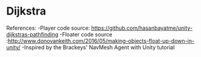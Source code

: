 # Dijkstra

References:
-Player code source: https://github.com/hasanbayatme/unity-dijkstras-pathfinding
-Floater code source :http://www.donovankeith.com/2016/05/making-objects-float-up-down-in-unity/
-Inspired by the Brackeys' NavMesh Agent with Unity tutorial

